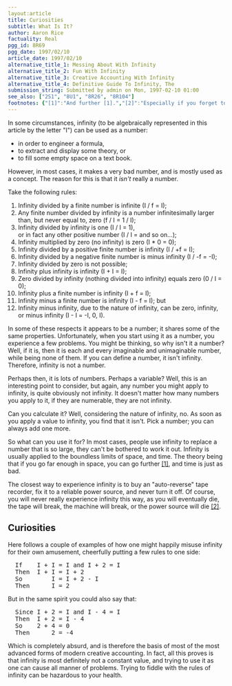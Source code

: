 ```yaml
---
layout:article
title: Curiosities
subtitle: What Is It?
author: Aaron Rice
factuality: Real
pgg_id: 8R69
pgg_date: 1997/02/10
article_date: 1997/02/10
alternative_title_1: Messing About With Infinity
alternative_title_2: Fun With Infinity
alternative_title_3: Creative Accounting With Infinity
alternative_title_4: Definitive Guide To Infinity, The
submission_string: Submitted by admin on Mon, 1997-02-10 01:00
see_also: ["2S1", "8U1", "8R26", "8R104"]
footnotes: {"[1]":"And further [1].","[2]":"Especially if you forget to pay the bill."}
---
```

<div>
<p>In some circumstances, infinity (to be algebraically represented in this article by the letter "I") can be used as a number:</p>
<ul>
<li>in order to engineer a formula,</li>
<li>to extract and display some theory, or</li>
<li>to fill some empty space on a text book.</li>
</ul>
<p>However, in most cases, it makes a very bad number, and is mostly used as a concept. The reason for this is that it <em>isn't</em> really a number.</p>
<p>Take the following rules:</p>
<ol>
<li value="1">Infinity divided by a finite number is infinite (I / f = I);</li>
<li value="2">Any finite number divided by infinity is a number infinitesimally larger than, but never equal to, zero (f / I = 1 / I);</li>
<li value="3">Infinity divided by infinity is one (I / I = 1),<br>
or in fact any other positive number (I / I = and so on...);</li>
<li value="4">Infinity multiplied by zero (no infinity) is zero (I * 0 = 0);</li>
<li value="5">Infinity divided by a positive finite number is infinity (I / +f = I);</li>
<li value="6">Infinity divided by a negative finite number is minus infinity (I / -f = -I);</li>
<li value="7">Infinity divided by zero is not possible;</li>
<li value="8">Infinity plus infinity is infinity (I + I = I);</li>
<li value="9">Zero divided by infinity (nothing divided into infinity) equals zero (0 / I = 0);</li>
<li value="10">Infinity plus a finite number is infinity (I + f = I);</li>
<li value="11">Infinity minus a finite number is infinity (I - f = I); but</li>
<li value="12">Infinity minus infinity, due to the nature of infinity, can be zero, infinity, or minus infinity (I - I = -I, 0, I).</li>
</ol>
<p>In some of these respects it appears to be a number; it shares some of the same properties. Unfortunately, when you start using it as a number, you experience a few problems. You might be thinking, so why isn't it a number? Well, if it is, then it is each and every imaginable and unimaginable number, while being none of them. If you can define a number, it isn't infinity. Therefore, infinity is not a number.</p>
<p>Perhaps then, it is lots of numbers. Perhaps a variable? Well, this is an interesting point to consider, but again, any number you might apply to infinity, is quite obviously not infinity. It doesn't matter how many numbers you apply to it, if they are numerable, they are not infinity.</p>
<p>Can you calculate it? Well, considering the nature of infinity, no. As soon as you apply a value to infinity, you find that it isn't. Pick a number; you can always add one more.</p>
<p>So what can you use it for? In most cases, people use infinity to replace a number that is so large, they can't be bothered to work it out. Infinity is usually applied to the boundless limits of space, and time. The theory being that if you go far enough in space, you can go further <a href="#footnotes.1" class="footnote-link">[1]</a>, and time is just as bad.</p>
<p>The closest way to experience infinity is to buy an "auto-reverse" tape recorder, fix it to a reliable power source, and never turn it off. Of course, you will never really experience infinity this way, as you will eventually die, the tape will break, the machine will break, or the power source will die <a href="#footnotes.2" class="footnote-link">[2]</a>.</p>
<h2>Curiosities</h2>
<p>Here follows a couple of examples of how one might happily misuse infinity for their own amusement, cheerfully putting a few rules to one side:</p>
<pre>
  If    I + I = I and I + 2 = I
  Then  I + I = I + 2
  So        I = I + 2 - I
  Then      I = 2
</pre>
<p>But in the same spirit you could also say that:</p>
<pre>
  Since I + 2 = I and I - 4 = I
  Then  I + 2 = I - 4
  So    2 + 4 = 0
  Then      2 = -4
</pre>
<p>Which is completely absurd, and is therefore the basis of most of the most advanced forms of modern creative accounting. In fact, all this proves is that infinity is most definitely not a constant value, and trying to use it as one can cause all manner of problems. Trying to fiddle with the rules of infinity can be hazardous to your health.</p>
</div>
